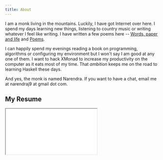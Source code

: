 ```yaml
---
title: About
---
```


I am a monk living in the mountains. Luckily, I have got Internet over here.
I spend my days learning new things, listening to country music or writing
whatever I feel like writing. I have written a few poems here --
[Words, paper and life](http://blogger.vicarie.in) and
[Poems](/miscellany/poems.html). 


I can happily spend my evenings reading a book on programming, algorithms or
configuring my environment but I won't say I am good at any one of them.
I want to hack XMonad to increase my productivity on the computer as it eats
most of my time.
That _ambition_ keeps me on the road to learning Haskell these days.

And yes, the monk is named Narendra.
If you want to have a chat, email me at narendraj9 at gmail dot com.

My Resume
---------

<div>
<iframe src="/data/resume.pdf" type="application/pdf" class="resume">
<p> <a href="/data/resume.pdf"> Resume </a> </p>
</iframe>
</div>





